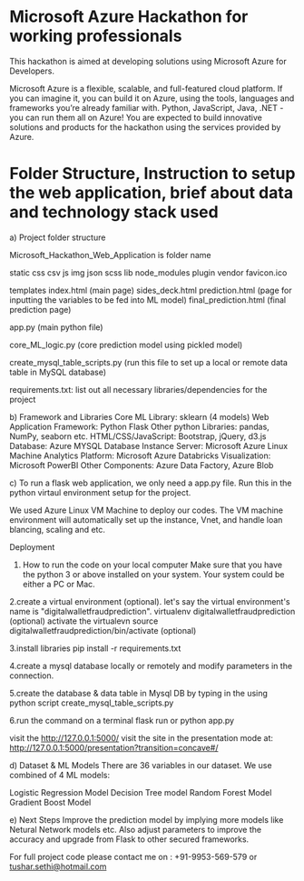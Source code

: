 # Microsoft Azure Hackathon for working professionals

This hackathon is aimed at developing solutions using Microsoft Azure for Developers.

Microsoft Azure is a flexible, scalable, and full-featured cloud platform. If you can imagine it, you can build it on Azure, using the tools, languages and frameworks you’re already familiar with. Python, JavaScript, Java, .NET - you can run them all on Azure! You are expected to build innovative solutions and products for the hackathon using the services provided by Azure.



# Folder Structure, Instruction to setup the web application, brief about data and technology stack used

a) Project folder structure

Microsoft_Hackathon_Web_Application is folder name

static
 css
 csv
 js
 img
 json
 scss
 lib
 node_modules
 plugin
 vendor
 favicon.ico

templates
 index.html (main page)
 sides_deck.html
 prediction.html (page for inputting the variables to be fed into ML model)
 final_prediction.html (final prediction page)

app.py (main python file)

core_ML_logic.py (core prediction model using pickled model)

create_mysql_table_scripts.py (run this file to set up a local or remote data table in MySQL database)

requirements.txt: list out all necessary libraries/dependencies for the project


b) Framework and Libraries
Core ML Library:	 sklearn (4 models)
Web Application Framework:	 Python Flask
Other python Libraries:	 pandas, NumPy, seaborn etc.
HTML/CSS/JavaScript:	 Bootstrap, jQuery, d3.js
Database:	 Azure MYSQL Database Instance
Server:	 Microsoft Azure Linux Machine
Analytics Platform:	 Microsoft Azure Databricks
Visualization:	 Microsoft PowerBI
Other Components:	 Azure Data Factory, Azure Blob


c) To run a flask web application, we only need a app.py file. Run this in the python virtaul environment setup for the project.


We used Azure Linux VM Machine to deploy our codes. The VM machine environment will automatically set up the instance, Vnet, and handle loan blancing, scaling and etc.

Deployment
1. How to run the code on your local computer
Make sure that you have the python 3 or above installed on your system. Your system could be either a PC or Mac.

2.create a virtual environment (optional). let's say the virtual environment's name is "digitalwalletfraudprediction". virtualenv digitalwalletfraudprediction (optional)
activate the virtualevn source digitalwalletfraudprediction/bin/activate (optional)

3.install libraries pip install -r requirements.txt

4.create a mysql database locally or remotely and modify parameters in the connection.

5.create the database & data table in Mysql DB by typing in the using python script create_mysql_table_scripts.py

6.run the command on a terminal flask run or python app.py

visit the http://127.0.0.1:5000/
visit the site in the presentation mode at: http://127.0.0.1:5000/presentation?transition=concave#/


d) Dataset & ML Models
There are 36 variables in our dataset. We use combined of 4 ML models:

Logistic Regression Model
Decision Tree model
Random Forest Model
Gradient Boost Model

e) Next Steps
Improve the prediction model by implying more models like Netural Network models etc. Also adjust parameters to improve the accuracy and upgrade from Flask to other secured frameworks.

For full project code please contact me on : +91-9953-569-579 or tushar.sethi@hotmail.com





